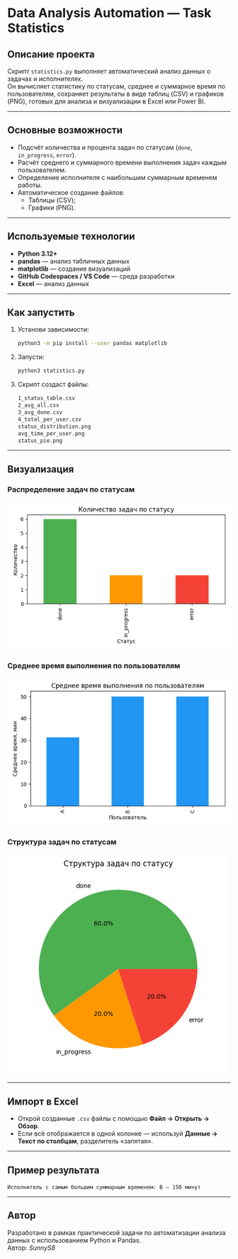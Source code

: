 # Data Analysis Automation — Task Statistics

## Описание проекта
Скрипт `statistics.py` выполняет автоматический анализ данных о задачах и исполнителях.  
Он вычисляет статистику по статусам, среднее и суммарное время по пользователям, сохраняет результаты в виде таблиц (CSV) и графиков (PNG), готовых для анализа и визуализации в Excel или Power BI.

***

## Основные возможности
- Подсчёт количества и процента задач по статусам (`done`, `in_progress`, `error`).
- Расчёт среднего и суммарного времени выполнения задач каждым пользователем.
- Определение исполнителя с наибольшим суммарным временем работы.
- Автоматическое создание файлов:
  - Таблицы (CSV);
  - Графики (PNG).

***

## Используемые технологии
- **Python 3.12+**
- **pandas** — анализ табличных данных  
- **matplotlib** — создание визуализаций  
- **GitHub Codespaces / VS Code** — среда разработки  
- **Excel** — анализ данных

***

## Как запустить

1. Установи зависимости:
   ```bash
   python3 -m pip install --user pandas matplotlib
   ```

2. Запусти:
   ```bash
   python3 statistics.py
   ```

3. Скрипт создаст файлы:
   ```
   1_status_table.csv
   2_avg_all.csv
   3_avg_done.csv
   4_total_per_user.csv
   status_distribution.png
   avg_time_per_user.png
   status_pie.png
   ```

***

## Визуализация

### Распределение задач по статусам
![Распределение задач по статусам](status_distribution.png "Количество задач по статусам")

### Среднее время выполнения по пользователям
![Среднее время по пользователям](avg_time_per_user.png "Среднее время выполнения по пользователям")

### Структура задач по статусам
![Круговая диаграмма статусов](status_pie.png "Структура задач по статусам")

***

## Импорт в Excel
- Открой созданные `.csv` файлы с помощью **Файл → Открыть → Обзор**.
- Если всё отображается в одной колонке — используй **Данные → Текст по столбцам**, разделитель «запятая».

***

## Пример результата
```
Исполнитель с самым большим суммарным временем: B – 150 минут
```

***

## Автор
Разработано в рамках практической задачи по автоматизации анализа данных с использованием Python и Pandas.  
Автор: *SunnyS8*

